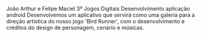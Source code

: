 João Arthur e Felipe Maciel
3º Jogos Digitais
Desenvolvimento aplicação android
Desenvolvemos um aplicativo que servirá como uma galeria para a direção artística do nosso jogo 'Bird Runner', com o desenvolvimento e créditos do design de personagem, cenário e músicas.
